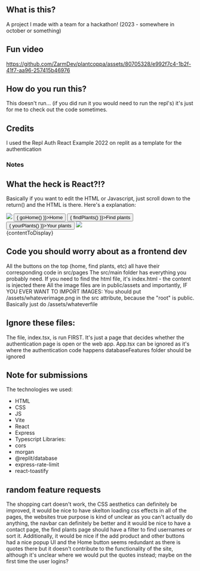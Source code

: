 ## What is this?
A project I made with a team for a hackathon! (2023 - somewhere in october or something)
## Fun video
https://github.com/ZarmDev/plantcoppa/assets/80705328/e992f7c4-1b2f-41f7-aa96-257415b46976
## How do you run this?
This doesn't run... (if you did run it you would need to run the repl's) it's just for me to check out the code sometimes.
## Credits
I used the Repl Auth React Example 2022 on replit as a template for the authentication
### Notes
## What the heck is React?!?
Basically if you want to edit the HTML or Javascript, just scroll down to the return() and the HTML is there.
Here's a explanation:
<div id="navbar">
  <img src="/favicon.png"></img>
  <!-- Just like in normal HTML, you can add onclick but here it's captalized at C and it has this wierd arrow function which you can ignore, it's just saying run the function goHome() when the button is clicked -->
  <button onClick={() => { goHome() }}>Home</button>
  <button onClick={() => { findPlants() }}>Find plants</button>
  <button onClick={() => { yourPlants() }}>Your plants</button>
  <img id="shoppingcart" src="/assets/shoppingcart.png"></img>
</div>
<div id="content">
    <!-- This code puts the variable contentToDisplay on the site in the div, "content" -->
    {contentToDisplay}
</div>

## Code you should worry about as a frontend dev
All the buttons on the top (home, find plants, etc) all have their corresponding code in src/pages
The src/main folder has everything you probably need.
If you need to find the html file, it's index.html - the content is injected there
All the image files are in public/assets and importantly, IF YOU EVER WANT TO IMPORT IMAGES:
You should put /assets/whateverimage.png in the src attribute, because the "root" is public. Basically just do /assets/whateverfile

## Ignore these files:
The file, index.tsx, is run FIRST. It's just a page that decides whether the authentication page is open or the web app.
App.tsx can be ignored as it's where the authentication code happens
databaseFeatures folder should be ignored

## Note for submissions
The technologies we used:
- HTML
- CSS
- JS
- Vite
- React
- Express
- Typescript
Libraries:
- cors
- morgan
- @replit/database
- express-rate-limit
- react-toastify

## random feature requests ##
The shopping cart doesn't work, the CSS aesthetics can definitely be improved, it would be nice to have skelton loading css effects in all of the pages, the websites true purpose is kind of unclear as you can't actually do anything, the navbar can definitely be better and it would be nice to have a contact page, the find plants page should have a filter to find usernames or sort it. Additionally, it would be nice if the add product and other buttons had a nice popup UI and the Home button seems redundant as there is quotes there but it doesn't contribute to the functionality of the site, although it's unclear where we would put the quotes instead; maybe on the first time the user logins? 
